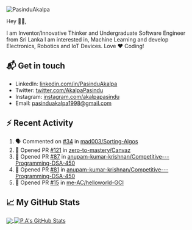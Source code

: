 ![PasinduAkalpa](https://res.cloudinary.com/pasindua/image/upload/r_11/v1624278078/banner_1500x500_xjbxmk.png)

<!-- [![GitHub Views](https://komarev.com/ghpvc/?username=pAkalpa&color=FAC151)] -->

Hey 👋🏻,

I am Inventor/Innovative Thinker and Undergraduate Software Engineer from Sri Lanka
I am interested in, Machine Learning and develop Electronics, Robotics and IoT Devices. Love :heart: Coding!

## 📬 Get in touch

- LinkedIn: [linkedin.com/in/PasinduAkalpa][1]
- Twitter: [twitter.com/AkalpaPasindu][2]
- Instagram: [instagram.com/akalpapasindu][3]
- Email: pasinduakalpa1998@gmail.com

## :zap: Recent Activity
<!--START_SECTION:activity-->
1. 🗣 Commented on [#34](https://github.com/mad003/Sorting-Algos/issues/34) in [mad003/Sorting-Algos](https://github.com/mad003/Sorting-Algos)
2. 💪 Opened PR [#121](https://github.com/zero-to-mastery/Canvaz/pull/121) in [zero-to-mastery/Canvaz](https://github.com/zero-to-mastery/Canvaz)
3. 💪 Opened PR [#87](https://github.com/anupam-kumar-krishnan/Competitive---Programming-DSA-450/pull/87) in [anupam-kumar-krishnan/Competitive---Programming-DSA-450](https://github.com/anupam-kumar-krishnan/Competitive---Programming-DSA-450)
4. 💪 Opened PR [#81](https://github.com/anupam-kumar-krishnan/Competitive---Programming-DSA-450/pull/81) in [anupam-kumar-krishnan/Competitive---Programming-DSA-450](https://github.com/anupam-kumar-krishnan/Competitive---Programming-DSA-450)
5. 💪 Opened PR [#15](https://github.com/me-AC/helloworld-GCI/pull/15) in [me-AC/helloworld-GCI](https://github.com/me-AC/helloworld-GCI)
<!--END_SECTION:activity-->

## &#x1f4c8; My GitHub Stats

<a href="https://github.com/pAkalpa/pAkalpa">
	<img align="center" src="https://github-readme-stats.vercel.app/api/top-langs/?username=pAkalpa&theme=jolly&langs_count=5" />
</a>

<a href="https://github.com/pAkalpa/pAkalpa">
	<img align="center" src="https://github-readme-stats.vercel.app/api?username=pAkalpa&theme=jolly&show_icons=true&line_height=27&count_private=true" alt="P.A's GitHub Stats" />
</a>
<!-- [![Top Langs](https://github-readme-stats.vercel.app/api/top-langs/?username=pAkalpa&langs_count=5)](https://github.com/pAkalpa/github-readme-stats)
![P.A's GitHub stats](https://github-readme-stats.vercel.app/api?username=pAkalpa&theme=jolly&show_icons=true) -->

[1]:https://www.linkedin.com/in/pasindu-akalpa-1043b1192
[2]:https://www.twitter.com/intent/follow?screen_name=AkalpaPasindu
[3]:https://www.instagram.com/akalpapasindu